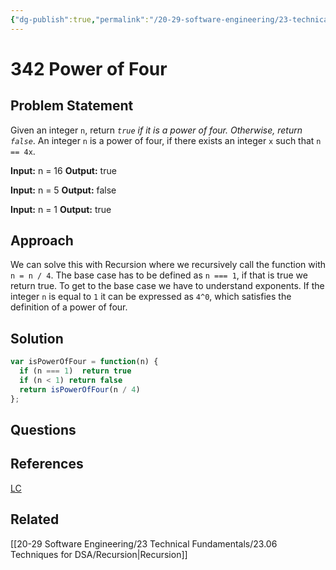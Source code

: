 ```yaml
---
{"dg-publish":true,"permalink":"/20-29-software-engineering/23-technical-fundamentals/23-03-leetcode/342-power-of-four/","tags":["dsa/recursion"],"created":"2023-10-27T07:43:39.761-05:00","updated":"2023-10-27T07:58:41.081-05:00"}
---
```


# 342 Power of Four
## Problem Statement
Given an integer `n`, return _`true` if it is a power of four. Otherwise, return `false`_.
An integer `n` is a power of four, if there exists an integer `x` such that `n == 4x`.

**Input:** n = 16
**Output:** true

**Input:** n = 5
**Output:** false

**Input:** n = 1
**Output:** true
## Approach
We can solve this with Recursion where we recursively call the function with `n = n / 4`.
The base case has to be defined as `n === 1`, if that is true we return true. 
To get to the base case we have to understand exponents. If the integer `n` is equal to `1` it can be expressed as `4^0`, which satisfies the definition of a power of four.
## Solution
```javascript
var isPowerOfFour = function(n) {
  if (n === 1)  return true
  if (n < 1) return false
  return isPowerOfFour(n / 4)
};
```
## Questions
## References
[LC](https://leetcode.com/problems/power-of-four/description/)
## Related
[[20-29 Software Engineering/23 Technical Fundamentals/23.06 Techniques for DSA/Recursion\|Recursion]]